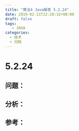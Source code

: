 ```yaml
---
title: "算法4 Java解答 5.2.24"
date: 2019-02-21T22:20:32+08:00
draft: false
tags:
   - JAVA
categories:
  - 技术
  - 归档
---
```



# 5.2.24

## 问题：


## 分析：


## 参考：


